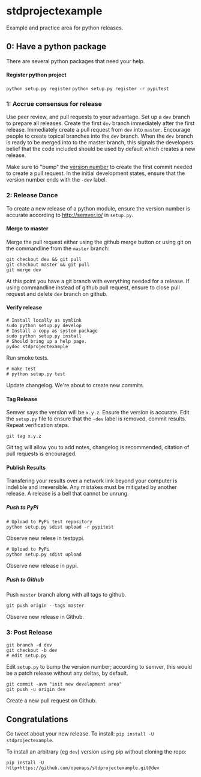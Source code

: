# stdprojectexample
Example and practice area for python releases.

## 0: Have a python package
There are several python packages that need your help.

#### Register python project

`python setup.py register`
`python setup.py register -r pypitest`

### 1: Accrue consensus for release

Use peer review, and pull requests to your advantage.
Set up a `dev` branch to prepare all releases.  Create the first `dev` branch
immediately after the first release.  Immediately create a pull request from
`dev` into `master`.  Encourage people to create topical branches into the
`dev` branch.  When the `dev` branch is ready to be merged into to the master
branch, this signals the developers belief that the code included should be
used by default which creates a new release.

Make sure to "bump" the [version number](http://semver.io/) to create the first
commit needed to create a pull request.  In the initial development states,
ensure that the version number ends with the `-dev` label.

### 2: Release Dance

To create a new release of a python module, ensure the version number is
accurate according to http://semver.io/ in `setup.py`.

#### Merge to master
Merge the pull request either using the github merge button or using git on the
commandline from the `master` branch:

```
git checkout dev && git pull
git checkout master && git pull
git merge dev
```


At this point you have a git branch with everything needed for a release.
If using commandline instead of github pull request, ensure to close pull
request and delete `dev` branch on github.

#### Verify release

```
# Install locally as symlink
sudo python setup.py develop
# Install a copy as system package
sudo python setup.py install
# Should bring up a help page.
pydoc stdprojectexample
```

Run smoke tests.
```
# make test
# python setup.py test
```
Update changelog.
We're about to create new commits.

#### Tag Release

Semver says the version will be `x.y.z`.  Ensure the version is accurate.  Edit
the `setup.py` file to ensure that the `-dev` label is removed, commit results.
Repeat verification steps.

```
git tag x.y.z
```
Git tag will allow you to add notes, changelog is recommended, citation of pull
requests is encouraged.

#### Publish Results

Transfering your results over a network link beyond your computer is indelible
and irreversible.  Any mistakes must be mitigated by another release.  A
release is a bell that cannot be unrung.

##### Push to PyPi

```
# Upload to PyPi test repository
python setup.py sdist upload -r pypitest
```
Observe new relese in testpypi.

```
# Upload to PyPi
python setup.py sdist upload
```
Observe new release in pypi.

##### Push to Github

Push `master` branch along with all tags to github.
```
git push origin --tags master
```

Observe new release in Github.


### 3: Post Release

```
git branch -d dev
git checkout -b dev
# edit setup.py

```

Edit `setup.py` to bump the version number; according to semver, this would be
a patch release without any deltas, by default.

```
git commit -avm "init new development area"
git push -u origin dev
```

Create a new pull request on Github.

## Congratulations

Go tweet about your new release.
To install: `pip install -U stdprojectexample`.

To install an arbitrary (eg `dev`) version using pip without cloning the repo:
```
pip install -U http+https://github.com/openaps/stdprojectexample.git@dev
```
